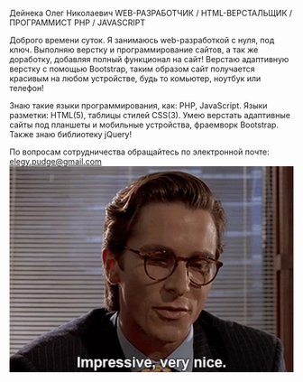 Дейнека Олег Николаевич
WEB-РАЗРАБОТЧИК / HTML-ВЕРСТАЛЬЩИК / ПРОГРАММИСТ PHP / JAVASCRIPT

Доброго времени суток.
Я занимаюсь web-разработкой с нуля, под ключ.
Выполняю верстку и программирование сайтов, а так же доработку, добавляя полный функционал на сайт! Верстаю адаптивную верстку с помощью Bootstrap, 
таким образом сайт получается красивым на любом устройстве, будь то комьютер, ноутбук или телефон!

Знаю такие языки программирования, как: PHP, JavaScript. Языки разметки: HTML(5), таблицы стилей CSS(3).
Умею верстать адаптивные сайты под планшеты и мобильные устройства, фраемворк Bootstrap. Также знаю библиотеку jQuery!

По вопросам сотрудничества обращайтесь по электронной почте:
elegy.pudge@gmail.com
![Impressive](tenor.png)

